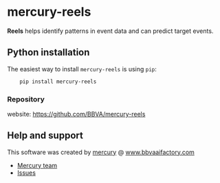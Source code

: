 # mercury-reels

**Reels** helps identify patterns in event data and can predict target events.


## Python installation

The easiest way to install `mercury-reels` is using `pip`:

```bash
    pip install mercury-reels
```

### Repository

website: https://github.com/BBVA/mercury-reels


## Help and support

This software was created by [mercury](https://www.bbvaaifactory.com/mercury-acelerando-la-reutilizacion-en-ciencia-de-datos-dentro-de-bbva/) @ www.bbvaaifactory.com

  * [Mercury team](mailto:mercury.group@bbva.com?subject=[mercury-reels])
  * [Issues](https://github.com/BBVA/mercury-reels/issues)
